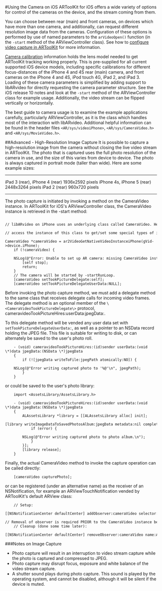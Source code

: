 #Using the Camera on iOS
ARToolKit for iOS offers a wide variety of options for control of the cameras on the device, and the stream coming from them.

You can choose between rear (main) and front cameras, on devices which have more than one camera, and additionally, can request different resolution image data from the cameras. Configuration of these options is performed by use of named parameters to the `arVideoOpen()` function (in the `-start` method of the ARViewController class). See how to [configure video capture in ARToolKit][config_video_capture] for more information.

[Camera calibration][config_camera_calibration] information holds the lens model needed to get ARToolKit tracking working properly. This is pre-supplied for all current supported iOS device models, including specific calibrations for different focus-distances of the iPhone 4 and 4S rear (main) camera, and front cameras on the iPhone 4 and 4S, iPod touch 4G, iPad 2, and iPad 3. Loading of these camera parameters is simplified by adding support to libARvideo for directly requesting the camera parameter structure. See the iOS release 10 notes and look at the `-start` method of the ARViewController class for example usage. Additionally, the video stream can be flipped vertically or horizontally.

The best guide to camera usage is to examine the example applications carefully, particularly ARViewController, as it is the class which handles most of the interaction with libARvideo. Additional helpful information can be found in the header files `<AR/sys/videoiPhone>`, `<AR/sys/CameraVideo.h>` and `<AR/sys/MovieVideo.h>`.

##Advanced - High-Resolution Image Capture
It is possible to capture a high-resolution image from the camera without closing the live video stream in ARToolKit. The photo that is captured uses the full photo resolution of the camera in use, and the size of this varies from device to device. The photo is always captured in portrait mode (taller than wide). Here are some example sizes:
-------------------------------- ------------------
iPad 3 (rear), iPhone 4 (rear)   1936x2592 pixels
iPhone 4s, iPhone 5 (rear)       2448x3264 pixels
iPad 2 (rear)                    960x720 pixels
-------------------------------- ------------------

The photo capture is initiated by invoking a method on the CameraVideo instance. In ARToolKit for iOS's ARViewController class, the CameraVideo instance is retrieved in the -start method:
```
    // libARvideo on iPhone uses an underlying class called CameraVideo. Here, we
    // access the instance of this class to get/set some special types of information.
    CameraVideo *cameraVideo = ar2VideoGetNativeVideoInstanceiPhone(gVid->device.iPhone);
    if (!cameraVideo) {
        NSLog(@"Error: Unable to set up AR camera: missing CameraVideo instance.\n");
        [self stop];
        return;
    }
    // The camera will be started by -startRunLoop.
    [cameraVideo setTookPictureDelegate:self];
    [cameraVideo setTookPictureDelegateUserData:NULL];
```

Before invoking the photo capture method, we must add a delegate method to the same class that receives delegate calls for incoming video frames. The delegate method is an optional member of the `\<CameraVideoTookPictureDelegate\>` protocol, cameravideoTookPictureHires:userData:jpegData:.

To this delegate method will be vended any user data set with `setTookPictureDelegateUserData:`, as well as a pointer to an NSData record holding the JPEG file. This file is suitable for writing to disk, or can alternately be saved to the user's photo roll.
```
    - (void) cameravideoTookPictureHires:(id)sender userData:(void \*)data jpegData:(NSData \*)jpegData
    {
        if (![jpegData writeToFile:jpegPath atomically:NO]) {
            NSLog(@"Error writing captured photo to '%@'\n", jpegPath);
        }
    }
```
or could be saved to the user's photo library:
```
    import <AssetsLibrary/AssetsLibrary.h>

    - (void) cameravideoTookPictureHires:(id)sender userData:(void \*)data jpegData:(NSData \*)jpegData
    {
        ALAssetsLibrary *library = [[ALAssetsLibrary alloc] init];
        [library writeImageDataToSavedPhotosAlbum:jpegData metadata:nil completionBlock:^(NSURL *assetURL, NSError *error) {
            if (error) {
                NSLog(@"Error writing captured photo to photo album.\n");
            }
        }];
        [library release];
    }
```

Finally, the actual CameraVideo method to invoke the capture operation can be called directly:
```
    [cameraVideo capturePhoto];
```
or can be registered (under an alternative name) as the receiver of an NSNotification, for example an ARViewTouchNotification vended by ARToolKit's default ARView class:
```
    // Setup:
    [[NSNotificationCenter defaultCenter] addObserver:cameraVideo selector:@selector(capturePhotoNotification:) name:ARViewTouchNotification object:nil];
    // Removal of observer is required PRIOR to the CameraVideo instance being dealloc'ed:
    // Cleanup (done some time later):
    [[NSNotificationCenter defaultCenter] removeObserver:cameraVideo name:ARViewTouchNotification object:nil];
```

###Notes on Image Capture

-   Photo capture will result in an interruption to video stream capture while the photo is captured and compressed to JPEG.
-   Photo capture may disrupt focus, exposure and white balance of the video stream capture.
-   A shutter sound plays during photo capture. This sound is played by the operating system, and cannot be disabled, although it will be silent if the device is muted.

[config_video_capture]: ../2_Configuration/config_video_capture.md
[config_camera_calibration]: ../2_Configuration/config_camera_calibration.md
